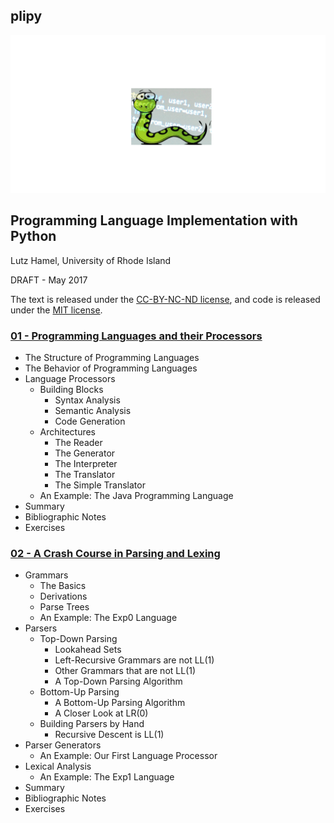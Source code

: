 
## plipy

![cover image](cover-image.gif)

## Programming Language Implementation with Python
Lutz Hamel, University of Rhode Island

DRAFT - May 2017

The text is released under the [CC-BY-NC-ND license](https://creativecommons.org/licenses/by-nc-nd/3.0/us/legalcode), and code is released under the [MIT license](https://opensource.org/licenses/MIT).

### [01 - Programming Languages and their Processors](https://nbviewer.jupyter.org/github/lutzhamel/plipy/blob/master/Notebooks/chap01.ipynb)
- The Structure of Programming Languages
- The Behavior of Programming Languages
- Language Processors
  - Building Blocks
    - Syntax Analysis
    - Semantic Analysis
    - Code Generation
  - Architectures
    - The Reader
    - The Generator
    - The Interpreter
    - The Translator
    - The Simple Translator
  - An Example: The Java Programming Language
- Summary
- Bibliographic Notes
- Exercises

### [02 - A Crash Course in Parsing and Lexing](https://nbviewer.jupyter.org/github/lutzhamel/plipy/blob/master/Notebooks/chap02.ipynb)
- Grammars
  - The Basics
  - Derivations
  - Parse Trees
  - An Example: The Exp0 Language
- Parsers
  - Top-Down Parsing
    - Lookahead Sets
    - Left-Recursive Grammars are not LL(1)
    - Other Grammars that are not LL(1)
    - A Top-Down Parsing Algorithm
  - Bottom-Up Parsing
    - A Bottom-Up Parsing Algorithm
    - A Closer Look at LR(0)
  - Building Parsers by Hand
    - Recursive Descent is LL(1)
- Parser Generators
  - An Example: Our First Language Processor
- Lexical Analysis
  - An Example: The Exp1 Language
- Summary
- Bibliographic Notes
- Exercises

